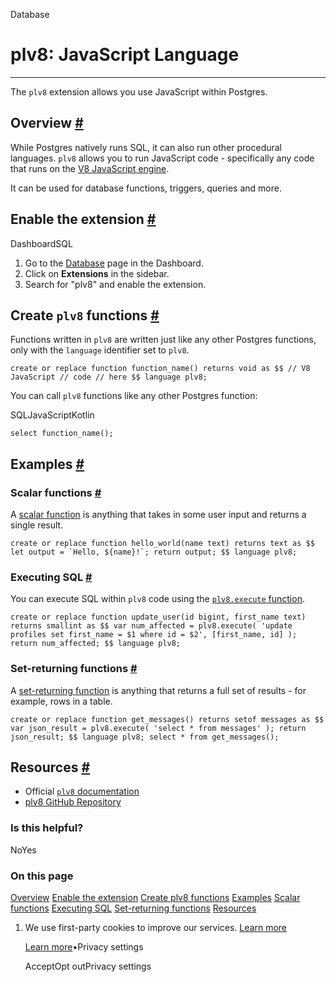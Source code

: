Database

# plv8: JavaScript Language

* * *

The `plv8` extension allows you use JavaScript within Postgres.

## Overview [\#](https://supabase.com/docs/guides/database/extensions/plv8\#overview)

While Postgres natively runs SQL, it can also run other procedural languages.
`plv8` allows you to run JavaScript code - specifically any code that runs on the [V8 JavaScript engine](https://v8.dev/).

It can be used for database functions, triggers, queries and more.

## Enable the extension [\#](https://supabase.com/docs/guides/database/extensions/plv8\#enable-the-extension)

DashboardSQL

1. Go to the [Database](https://supabase.com/dashboard/project/_/database/tables) page in the Dashboard.
2. Click on **Extensions** in the sidebar.
3. Search for "plv8" and enable the extension.

## Create `plv8` functions [\#](https://supabase.com/docs/guides/database/extensions/plv8\#create-plv8-functions)

Functions written in `plv8` are written just like any other Postgres functions, only
with the `language` identifier set to `plv8`.

`
create or replace function function_name()
returns void as $$
    // V8 JavaScript
    // code
    // here
$$ language plv8;
`

You can call `plv8` functions like any other Postgres function:

SQLJavaScriptKotlin

`
select function_name();
`

## Examples [\#](https://supabase.com/docs/guides/database/extensions/plv8\#examples)

### Scalar functions [\#](https://supabase.com/docs/guides/database/extensions/plv8\#scalar-functions)

A [scalar function](https://plv8.github.io/#scalar-function-calls) is anything that takes in some user input and returns a single result.

``
create or replace function hello_world(name text)
returns text as $$
    let output = `Hello, ${name}!`;
    return output;
$$ language plv8;
``

### Executing SQL [\#](https://supabase.com/docs/guides/database/extensions/plv8\#executing-sql)

You can execute SQL within `plv8` code using the [`plv8.execute` function](https://plv8.github.io/#plv8-execute).

`
create or replace function update_user(id bigint, first_name text)
returns smallint as $$
    var num_affected = plv8.execute(
        'update profiles set first_name = $1 where id = $2',
        [first_name, id]
    );
    return num_affected;
$$ language plv8;
`

### Set-returning functions [\#](https://supabase.com/docs/guides/database/extensions/plv8\#set-returning-functions)

A [set-returning function](https://plv8.github.io/#set-returning-function-calls) is anything that returns a full set of results - for example, rows in a table.

`
create or replace function get_messages()
returns setof messages as $$
    var json_result = plv8.execute(
        'select * from messages'
    );
    return json_result;
$$ language plv8;
select * from get_messages();
`

## Resources [\#](https://supabase.com/docs/guides/database/extensions/plv8\#resources)

- Official [`plv8` documentation](https://plv8.github.io/)
- [plv8 GitHub Repository](https://github.com/plv8/plv8)

### Is this helpful?

NoYes

### On this page

[Overview](https://supabase.com/docs/guides/database/extensions/plv8#overview) [Enable the extension](https://supabase.com/docs/guides/database/extensions/plv8#enable-the-extension) [Create plv8 functions](https://supabase.com/docs/guides/database/extensions/plv8#create-plv8-functions) [Examples](https://supabase.com/docs/guides/database/extensions/plv8#examples) [Scalar functions](https://supabase.com/docs/guides/database/extensions/plv8#scalar-functions) [Executing SQL](https://supabase.com/docs/guides/database/extensions/plv8#executing-sql) [Set-returning functions](https://supabase.com/docs/guides/database/extensions/plv8#set-returning-functions) [Resources](https://supabase.com/docs/guides/database/extensions/plv8#resources)

1. We use first-party cookies to improve our services. [Learn more](https://supabase.com/privacy#8-cookies-and-similar-technologies-used-on-our-european-services)



   [Learn more](https://supabase.com/privacy#8-cookies-and-similar-technologies-used-on-our-european-services)•Privacy settings





   AcceptOpt outPrivacy settings